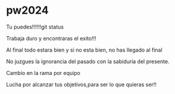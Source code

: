 # pw2024


Tu puedes!!!!!!git status

Trabaja duro y encontraras el exito!!!



Al final todo estara bien y si no esta bien, no has llegado al final

No juzgues la ignorancia del pasado con la sabiduría del presente.

Cambio en la rama por equipo

Lucha por alcanzar tus objetivos,para ser lo que quieras ser!!